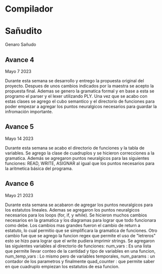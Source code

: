 # Compilador


<h1>Sañudito</h1>
Genaro Sañudo

<h2>Avance 4</h2>
Mayo 7 2023

Durante esta semana se desarrollo y entrego la propuesta original del proyecto. Despues de unos cambios indicados por la maestra se acepto la propuesta final. Ademas se genero la gramatica formal y en base a esta se programo el parser y el lexer utilizando PLY. Una vez que se acabo con estas clases se agrego el cubo semantico y el directorio de funciones para poder empezar a agregar los puntos neuralgicos necesarios para guardar la infromación importante.

<h2>Avance 5</h2>
Mayo 14 2023

Durante esta semana se acabo el directorio de funciones y la tabla de variables. Se agrego la clase de cuadruplos y se hicieron correcciones a la gramatica. Además se agregaron puntos neuralgicos para las siguientes funciones: READ, WRITE, ASIGNAR al igual que los puntos necesarios para la aritmetica básica del programa.

<h2>Avance 6</h2>
Mayo 21 2023

Durante esta semana se acabaron de agregar los puntos neuralgicos para los estatutos lineales. Ademas se agregaron los puntos neuralgicos necesarios para los loops (for, if, y while). Se hicieron muchos cambios necesarios en la gramatica y los diagramas para lograr que todo funcionara como debe. Los cambios mas grandes fueron el cambio de return a estatuto, lo cual permitio que se simplificara la gramatica de funciones. Otro cambio fue que se agrego la funcion regex que permite el uso de "letreros" esto se hizo para lograr que el write pudiera imprimir strings. Se agregaron las siguientes variables al directorio de funciones: num_vars : Es una lista que permite llevar conteo de la cantidad y tipo de variables en una funcion, num_temp_vars : Lo mismo pero de variables temporales, num_params : un contador de los parametros y finalmente quad_counter : que permite saber en que cuadruplo empiezan los estatutos de esa funcion.